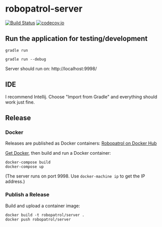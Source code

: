 # robopatrol-server

[![Build Status](https://travis-ci.org/robopatrol/robopatrol-server.svg?branch=master)](https://travis-ci.org/robopatrol/robopatrol-server) [![codecov.io](https://codecov.io/github/robopatrol/robopatrol-server/coverage.svg?branch=master)](https://codecov.io/github/robopatrol/robopatrol-server?branch=master)

## Run the application for testing/development

`gradle run`

`gradle run --debug`

Server should run on:  http://localhost:9998/

## IDE

I recommend Intellij. Choose "Import from Gradle" and everything should work just fine.

## Release

### Docker

Releases are published as Docker containers: [Robopatrol on Docker Hub](https://hub.docker.com/u/robopatrol/)

[Get Docker](https://docs.docker.com/engine/installation/), then build and run a Docker container:

```shell
docker-compose build
docker-compose up
```

(The server runs on port 9998. Use `docker-machine ip` to get the IP address.)

### Publish a Release

Build and upload a container image:

```shell
docker build -t robopatrol/server .
docker push robopatrol/server
```
